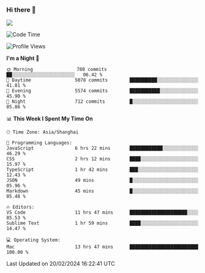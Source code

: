 ### Hi there 👋

<!--
**JJAYCHEN1e/jjaychen1e** is a ✨ _special_ ✨ repository because its `README.md` (this file) appears on your GitHub profile.

Here are some ideas to get you started:

- 🔭 I’m currently working on ...
- 🌱 I’m currently learning ...
- 👯 I’m looking to collaborate on ...
- 🤔 I’m looking for help with ...
- 💬 Ask me about ...
- 📫 How to reach me: ...
- 😄 Pronouns: ...
- ⚡ Fun fact: ...
-->

[![](https://github-readme-stats.vercel.app/api?username=jjaychen1e&show_icons=true)](https://github.com/jjaychen1e/github-readme-stats?count_private=true)

<!--START_SECTION:waka-->
![Code Time](http://img.shields.io/badge/Code%20Time-1%2C022%20hrs%2035%20mins-blue)

![Profile Views](http://img.shields.io/badge/Profile%20Views-0-blue)

**I'm a Night 🦉** 

```text
🌞 Morning                780 commits         ██░░░░░░░░░░░░░░░░░░░░░░░   06.42 % 
🌆 Daytime                5078 commits        ██████████░░░░░░░░░░░░░░░   41.81 % 
🌃 Evening                5574 commits        ███████████░░░░░░░░░░░░░░   45.90 % 
🌙 Night                  712 commits         █░░░░░░░░░░░░░░░░░░░░░░░░   05.86 % 
```


📊 **This Week I Spent My Time On** 

```text
🕑︎ Time Zone: Asia/Shanghai

💬 Programming Languages: 
JavaScript               6 hrs 22 mins       ████████████░░░░░░░░░░░░░   46.29 % 
CSS                      2 hrs 12 mins       ████░░░░░░░░░░░░░░░░░░░░░   15.97 % 
TypeScript               1 hr 42 mins        ███░░░░░░░░░░░░░░░░░░░░░░   12.43 % 
JSON                     49 mins             █░░░░░░░░░░░░░░░░░░░░░░░░   05.96 % 
Markdown                 45 mins             █░░░░░░░░░░░░░░░░░░░░░░░░   05.48 % 

🔥 Editors: 
VS Code                  11 hrs 47 mins      █████████████████████░░░░   85.53 % 
Sublime Text             1 hr 59 mins        ████░░░░░░░░░░░░░░░░░░░░░   14.47 % 

💻 Operating System: 
Mac                      13 hrs 47 mins      █████████████████████████   100.00 % 
```


 Last Updated on 20/02/2024 16:22:41 UTC
<!--END_SECTION:waka-->
